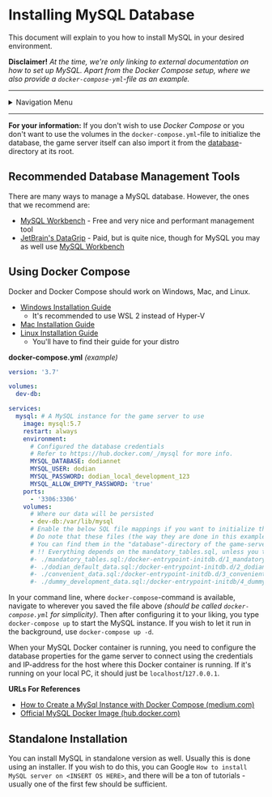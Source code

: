 # Installing MySQL Database
This document will explain to you how to install MySQL in your desired environment.

**Disclaimer!** _At the time, we're only linking to external documentation on how to set up MySQL. Apart from the Docker Compose setup, where we also provide a `docker-compose-yml`-file as an example._

---

<details>
<summary>Navigation Menu</summary>

<ul>
    <li><a href="/docs/contribution">Guides</a>
        <ul>
            <li><a href="/docs/guides/getting_started.md">Getting Started</a></li>
            <li><a href="/docs/guides/installing_mysql.md">Installing MySQL Database</a></li>
            <li style="margin-top: 5px"><a href="/docs/guides/glossary.md">Glossary</a></li>
        </ul>
    </li>
    <li><a href="/docs/contribution">Contribution</a>
        <ul>
            <li><a href="/docs/contribution/guidelines.md">Contribution Guidelines</a></li>
            <li><a href="/docs/contribution/issue_definitions.md">Issue Definitions</a></li>
        </ul>
    </li>
    <li><a href="/docs/development">Development</a>
        <ul>
            <li><a href="/docs/development/database.md">Ub3r Database</a></li>
        </ul>
    </li>
    <li><a href="/docs/other">Other</a>
        <ul>
            <li><a href="/docs/other/environment_variables.md">Environment Variables</a></li>
        </ul>
    </li>
</ul>

</details>

---

**For your information:** If you don't wish to use _Docker Compose_ or you don't want to use the volumes in the  `docker-compose.yml`-file to initialize the database, the game server itself can also import it from the [database](/game-server/database)-directory at its root.

## Recommended Database Management Tools
There are many ways to manage a MySQL database. However, the ones that we recommend are:
- [MySQL Workbench][sql-workbench] - Free and very nice and performant management tool
- [JetBrain's DataGrip][datagrip] - Paid, but is quite nice, though for MySQL you may as well use [MySQL Workbench][sql-workbench]

[sql-workbench]: https://dev.mysql.com/downloads/workbench/
[datagrip]: https://www.jetbrains.com/datagrip/

## Using Docker Compose
Docker and Docker Compose should work on Windows, Mac, and Linux.
- [Windows Installation Guide](https://docs.docker.com/desktop/windows/install/)
  - It's recommended to use WSL 2 instead of Hyper-V
- [Mac Installation Guide](https://docs.docker.com/desktop/mac/install/)
- [Linux Installation Guide](https://docs.docker.com/engine/install/)
  - You'll have to find their guide for your distro

**docker-compose.yml** _(example)_
```yaml
version: '3.7'

volumes:
  dev-db:

services:
  mysql: # A MySQL instance for the game server to use
    image: mysql:5.7
    restart: always
    environment:
      # Configured the database credentials
      # Refer to https://hub.docker.com/_/mysql for more info.
      MYSQL_DATABASE: dodiannet
      MYSQL_USER: dodian
      MYSQL_PASSWORD: dodian_local_development_123
      MYSQL_ALLOW_EMPTY_PASSWORD: 'true'
    ports:
      - '3306:3306'
    volumes:
      # Where our data will be persisted
      - dev-db:/var/lib/mysql
      # Enable the below SQL file mappings if you want to initialize the database with data.
      # Do note that these files (the way they are done in this example) need to be in the same directory as this file.
      # You can find them in the "database"-directory of the game-server module
      # !! Everything depends on the mandatory_tables.sql, unless you took care of database another way
      #- ./mandatory_tables.sql:/docker-entrypoint-initdb.d/1_mandatory_game_tables.sql
      #- ./dodian_default_data.sql:/docker-entrypoint-initdb.d/2_dodian_default_data.sql
      #- ./convenient_data.sql:/docker-entrypoint-initdb.d/3_convenient_game_data.sql
      #- ./dummy_development_data.sql:/docker-entrypoint-initdb/4_dummy_game_data.sql
```

In your command line, where `docker-compose`-command is available, navigate to wherever you saved the file above _(should be called `docker-compose.yml` for simplicity)_. Then after configuring it to your liking, you type `docker-compose up` to start the MySQL instance. If you wish to let it run in the background, use `docker-compose up -d`.

When your MySQL Docker container is running, you need to configure the database properties for the game server to connect using the credentials and IP-address for the host where this Docker container is running. If it's running on your local PC, it should just be `localhost`/`127.0.0.1`.

**URLs For References**
- [How to Create a MySql Instance with Docker Compose (medium.com)](https://medium.com/@chrischuck35/how-to-create-a-mysql-instance-with-docker-compose-1598f3cc1bee)
- [Official MySQL Docker Image (hub.docker.com)](https://hub.docker.com/_/mysql)

## Standalone Installation
You can install MySQL in standalone version as well. Usually this is done using an installer. If you wish to do this, you can Google `How to install MySQL server on <INSERT OS HERE>`, and there will be a ton of tutorials - usually one of the first few should be sufficient.